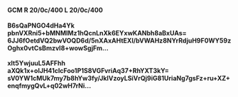 #### GCM R 20/0c/400 L 20/0c/400
**B6sQaPNGO4dHa4Yk**<br/>**pbnVXRni5+bMNMlMz1hQcnLnXk6EYxwKANbh8aBxUAs=**<br/>**6JJ6fOetdVQ2bwVOQD6d/5nXAxAHtEXI/bVWAHz8NYrRdjuH9F0WY59zOghx0vtCsBmzvl8+wowSgjFm...**<br/><br/>
**xlt5YwjuuL5AFFhh**<br/>**aXQk1x+olJH41clcFoo1P1S8VGFvriAq37+RhYXT3kY=**<br/>**sV0YW1cMUk7my7b8hYw3fy/JkIVzoyLSiVrQj9iG81UriaNg7gsFz+ru+XZ+enqfmygQvL+q02wH7rNi...**